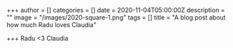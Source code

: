 +++
author = []
categories = []
date = 2020-11-04T05:00:00Z
description = ""
image = "/images/2020-square-1.png"
tags = []
title = "A blog post about how much Radu loves Claudia"

+++
Radu <3 Claudia